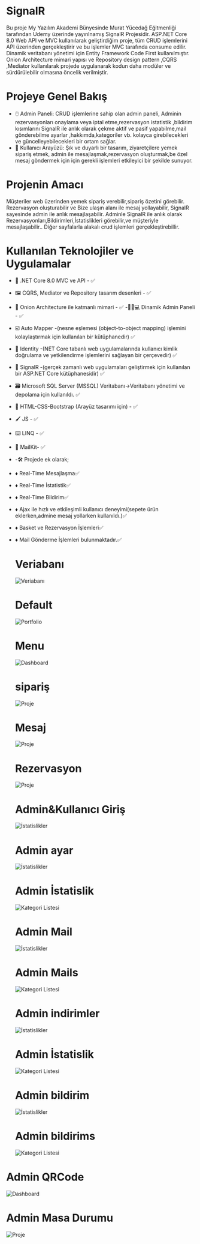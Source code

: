 #  SignalR
Bu proje My Yazılım Akademi Bünyesinde Murat Yücedağ Eğitmenliği tarafından  Udemy üzerinde yayınlnamış SignalR Projesidir.
 ASP.NET Core 8.0 Web API ve MVC kullanılarak geliştirdiğim proje, tüm CRUD işlemlerini API üzerinden gerçekleştirir ve bu işlemler MVC tarafında consume edilir. Dinamik veritabanı yönetimi için Entity Framework Code First kullanılmıştır.
Onion Architecture mimari yapısı ve Repository design pattern ,CQRS ,Mediator kullanılarak projede uygulanarak kodun daha modüler ve sürdürülebilir olmasına öncelik verilmiştir.


# Projeye Genel Bakış

- 🖱️ Admin Paneli: CRUD işlemlerine sahip olan admin paneli, Adminin  rezervasyonları onaylama veya iptal etme,rezervasyon istatistik ,bildirim kısımlarını SignalR ile anlık olarak çekme aktif ve pasif yapabilme,mail gönderebilme ayarlar ,hakkımda,kategoriler vb. kolayca girebilecekleri ve güncelleyebilecekleri bir ortam sağlar.
- 👤 Kullanıcı Arayüzü: Şık ve duyarlı bir tasarım, ziyaretçilere yemek sipariş etmek, admin ile mesajlaşmak,rezervasyon oluşturmak,be özel mesaj göndermek için  için gerekli işlemleri etkileyici bir şekilde sunuyor.


# Projenin Amacı
Müşteriler web üzerinden yemek sipariş verebilir,sipariş özetini görebilir.
Rezervasyon oluşturabilir ve Bize ulaşın alanı ile mesaj yollayabilir, SignalR sayesinde admin ile anlık mesajlaşabilir.
 Adminle SignalR ile anlık olarak Rezervasyonları,Bildirimleri,İstatislikleri görebilir,ve müşteriyle mesajlaşabilir..
 Diğer sayfalarla alakalı crud işlemleri gerçekleştirebillir.



# Kullanılan Teknolojiler ve Uygulamalar

- 🤖 .NET Core 8.0 MVC ve API - ✅
- 🖼️ CQRS, Mediator ve Repository tasarım desenleri - ✅
- 🎡 Onion Architecture ile katmanlı mimari - ✅
-👨🏻💻 Dinamik Admin Paneli - ✅
- ☑️ Auto Mapper -(nesne eşlemesi (object-to-object mapping) işlemini kolaylaştırmak için kullanılan bir kütüphanedir) ✅
- 🔐 Identity -(NET Core tabanlı web uygulamalarında kullanıcı kimlik doğrulama ve yetkilendirme işlemlerini sağlayan bir çerçevedir) ✅
- 📡 SignalR -(gerçek zamanlı web uygulamaları geliştirmek için kullanılan bir ASP.NET Core kütüphanesidir) ✅
- 🗃️  Microsoft SQL Server (MSSQL) Veritabanı->Veritabanı yönetimi ve depolama için kullanıldı. ✅
- 🎨 HTML-CSS-Bootstrap (Arayüz tasarımı için) - ✅
- 🖌️ JS - ✅
- ⌨️ LINQ - ✅
- 📃 MailKit- ✅
-  -🛠️ Projede ek olarak;
- ♦️ Real-Time Mesajlaşma✅
- ♦️ Real-Time İstatistik✅
- ♦️ Real-Time Bildirim✅
- ♦️ Ajax ile hızlı ve etkileşimli kullanıcı deneyimi(sepete ürün eklerken,admine mesaj yollarken kullanıldı.)✅
- ♦️ Basket ve Rezervasyon İşlemleri✅
- ♦️ Mail Gönderme İşlemleri bulunmaktadır.✅

  # Veriabanı
   ![Veriabanı](https://github.com/busenurdmb/SignalR_Siparisyonetimi/blob/master/WebUI/wwwroot/img/veri%20taban%C4%B1.png)
  # Default
   ![Portfolio](https://github.com/busenurdmb/SignalR_Siparisyonetimi/blob/master/WebUI/wwwroot/img/Default.jpeg)
   # Menu
   ![Dashboard](https://github.com/busenurdmb/SignalR_Siparisyonetimi/blob/master/WebUI/wwwroot/img/Menu.jpeg)
  # sipariş
   ![Proje](https://github.com/busenurdmb/SignalR_Siparisyonetimi/blob/master/WebUI/wwwroot/img/Sipari%C5%9F.jpeg)
  # Mesaj
   ![Proje](https://github.com/busenurdmb/SignalR_Siparisyonetimi/blob/master/WebUI/wwwroot/img/Mesaj.jpeg)
  
   # Rezervasyon
   ![Proje](https://github.com/busenurdmb/SignalR_Siparisyonetimi/blob/master/WebUI/wwwroot/img/Rezervasyon.jpeg)
  
  
  # Admin&Kullanıcı Giriş
   ![İstatislikler](https://github.com/busenurdmb/SignalR_Siparisyonetimi/blob/master/WebUI/wwwroot/img/Login.jpeg)
  # Admin ayar
   ![İstatislikler](https://github.com/busenurdmb/SignalR_Siparisyonetimi/blob/master/WebUI/wwwroot/img/Ayarlar.jpeg)
  # Admin İstatislik
   ![Kategori Listesi](https://github.com/busenurdmb/SignalR_Siparisyonetimi/blob/master/WebUI/wwwroot/img/%C4%B0statislik.jpeg)
   # Admin Mail
   ![İstatislikler](https://github.com/busenurdmb/SignalR_Siparisyonetimi/blob/master/WebUI/wwwroot/img/Mail2.jpeg)
  # Admin Mails
   ![Kategori Listesi](https://github.com/busenurdmb/SignalR_Siparisyonetimi/blob/master/WebUI/wwwroot/img/Mail.png)
   # Admin indirimler
   ![İstatislikler](https://github.com/busenurdmb/SignalR_Siparisyonetimi/blob/master/WebUI/wwwroot/img/%C4%B0ndirimler.jpeg)
  # Admin İstatislik
   ![Kategori Listesi](https://github.com/busenurdmb/SignalR_Siparisyonetimi/blob/master/WebUI/wwwroot/img/Progresbar.jpeg)
   # Admin bildirim
   ![İstatislikler](https://github.com/busenurdmb/SignalR_Siparisyonetimi/blob/master/WebUI/wwwroot/img/bildirimler.jpeg)
  # Admin bildirims
   ![Kategori Listesi](https://github.com/busenurdmb/SignalR_Siparisyonetimi/blob/master/WebUI/wwwroot/img/bildirimnavbar.jpeg)
 # Admin QRCode
   ![Dashboard](https://github.com/busenurdmb/SignalR_Siparisyonetimi/blob/master/WebUI/wwwroot/img/QRCode.jpeg)
# Admin Masa Durumu
   ![Proje](https://github.com/busenurdmb/SignalR_Siparisyonetimi/blob/master/WebUI/wwwroot/img/MasaDurumu.jpeg)
